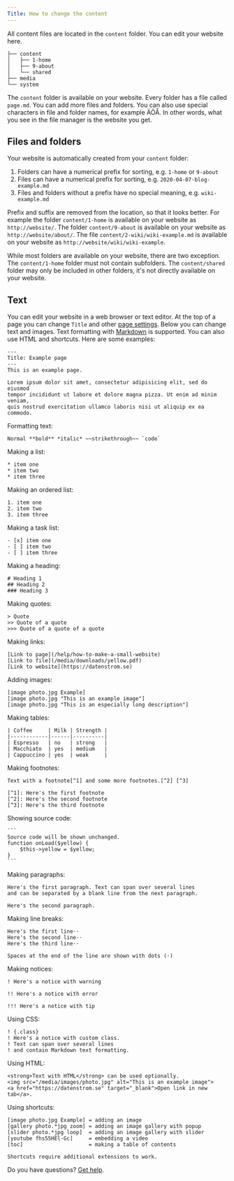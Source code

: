 ```yaml
---
Title: How to change the content 
---
```

All content files are located in the `content` folder. You can edit your website here.

``` box-drawing {aria-hidden=true}
├── content
│   ├── 1-home
│   ├── 9-about
│   └── shared
├── media
└── system
```

The `content` folder is available on your website. Every folder has a file called `page.md`. You can add more files and folders. You can also use special characters in file and folder names, for example ÄÖÅ. In other words, what you see in the file manager is the website you get.

## Files and folders

Your website is automatically created from your `content` folder:

1. Folders can have a numerical prefix for sorting, e.g. `1-home` or `9-about`
2. Files can have a numerical prefix for sorting, e.g. `2020-04-07-blog-example.md`
3. Files and folders without a prefix have no special meaning, e.g. `wiki-example.md`

Prefix and suffix are removed from the location, so that it looks better. For example the folder `content/1-home` is available on your website as `http://website/`. The folder `content/9-about` is available on your website as `http://website/about/`. The file `content/2-wiki/wiki-example.md` is available on your website as `http://website/wiki/wiki-example`. 

While most folders are available on your website, there are two exception. The `content/1-home` folder must not contain subfolders. The `content/shared` folder may only be included in other folders, it's not directly available on your website. 

## Text

You can edit your website in a web browser or text editor. At the top of a page you can change `Title` and other [page settings](how-to-change-the-system#page-settings). Below you can change text and images. Text formatting with [Markdown](https://github.com/datenstrom/yellow-extensions/tree/master/source/markdown) is supported. You can also use HTML and shortcuts. Here are some examples:

    ---
    Title: Example page
    ---
    This is an example page.

    Lorem ipsum dolor sit amet, consectetur adipisicing elit, sed do eiusmod 
    tempor incididunt ut labore et dolore magna pizza. Ut enim ad minim veniam, 
    quis nostrud exercitation ullamco laboris nisi ut aliquip ex ea commodo. 

Formatting text:

    Normal **bold** *italic* ~~strikethrough~~ `code`

Making a list:

    * item one
    * item two
    * item three

Making an ordered list:

    1. item one
    2. item two
    3. item three

Making a task list:

    - [x] item one
    - [ ] item two
    - [ ] item three

Making a heading:

    # Heading 1
    ## Heading 2
    ### Heading 3

Making quotes:

    > Quote
    >> Quote of a quote
    >>> Quote of a quote of a quote

Making links:

    [Link to page](/help/how-to-make-a-small-website)
    [Link to file](/media/downloads/yellow.pdf)
    [Link to website](https://datenstrom.se)

Adding images:

    [image photo.jpg Example]
    [image photo.jpg "This is an example image"]
    [image photo.jpg "This is an especially long description"]

Making tables:

    | Coffee     | Milk | Strength |
    |------------|------|----------|
    | Espresso   | no   | strong   |
    | Macchiato  | yes  | medium   |
    | Cappuccino | yes  | weak     |

Making footnotes:

    Text with a footnote[^1] and some more footnotes.[^2] [^3]
    
    [^1]: Here's the first footnote
    [^2]: Here's the second footnote
    [^3]: Here's the third footnote

Showing source code:

    ```
    Source code will be shown unchanged.
    function onLoad($yellow) {
        $this->yellow = $yellow;
    }
    ```

Making paragraphs:

    Here's the first paragraph. Text can span over several lines
    and can be separated by a blank line from the next paragraph.

    Here's the second paragraph.

Making line breaks:

    Here's the first line⋅⋅
    Here's the second line⋅⋅
    Here's the third line⋅⋅
    
    Spaces at the end of the line are shown with dots (⋅)

Making notices:

    ! Here's a notice with warning
    
    !! Here's a notice with error
    
    !!! Here's a notice with tip

Using CSS:

    ! {.class}
    ! Here's a notice with custom class.
    ! Text can span over several lines
    ! and contain Markdown text formatting.

Using HTML:

    <strong>Text with HTML</strong> can be used optionally.
    <img src="/media/images/photo.jpg" alt="This is an example image">
    <a href="https://datenstrom.se" target="_blank">Open link in new tab</a>.

Using shortcuts:

    [image photo.jpg Example] = adding an image
    [gallery photo.*jpg zoom] = adding an image gallery with popup
    [slider photo.*jpg loop]  = adding an image gallery with slider
    [youtube fhs55HEl-Gc]     = embedding a video
    [toc]                     = making a table of contents

    Shortcuts require additional extensions to work.

Do you have questions? [Get help](.).
